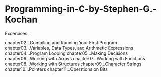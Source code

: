 # Programming-in-C-by-Stephen-G.-Kochan
Excercises:

chapter02...Compiling and Running Your First Program  
chapter03...Variables, Data Types, and Arithmetic Expressions
chapter04...Program Looping
chapter05...Making Decisions
chapter06...Working with Arrays
chapter07...Working with Functions
chapter08...Working with Structures
chapter09...Character Strings
chapter10...Pointers
chapter11...Operations on Bits


